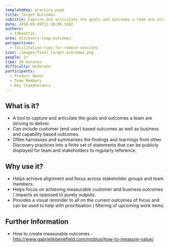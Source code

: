```yaml
---
templateKey: practice-page
title: Target Outcomes
subtitle: Capture and articulate the goals and outcomes a team are striving to deliver
date: 2018-09-09T11:20:06.538Z
authors:
  - tdbeattie
area: discovery-loop-outcomes
perspectives:
  - facilitation-tips-for-remote-sessions
icon: /images/final_target-outcomes.png
people: 2+
time: 30 minutes
difficulty: moderate
participants:
  - Product Owner
  - Team Members
  - Key Stakeholders
---
```

## What is it?

* A tool to capture and articulate the goals and outcomes a team are striving to deliver.
* Can include customer (end user) based outcomes as well as business and capability based outcomes.
* Often harnesses and summarises the findings and learnings from other Discovery practices into a finite set of statements that can be publicly displayed for team and stakeholders to regularly reference.



## Why use it?

* Helps achieve alignment and focus across stakeholder groups and team members.
* Helps focus on achieving measurable customer and business outcomes / impacts as opposed to purely outputs.
* Provides a visual reminder to all on the current outcomes of focus and can be used to help with prioritisation / filtering of upcoming work items.



## Further Information

* How to create measurable outcomes - http://www.gabriellebenefield.com/mobius/how-to-measure-value/
